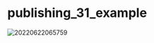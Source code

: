﻿# publishing_31_example
 


![20220622065759](https://user-images.githubusercontent.com/20849970/174904460-494116b4-9231-4a21-bb41-1f0c3fa156f1.png)
